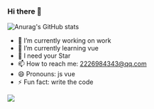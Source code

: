 


### Hi there 👋

<!--
**pegasus-1998/pegasus-1998** is a ✨ _special_ ✨ repository because its `README.md` (this file) appears on your GitHub profile.

Here are some ideas to get you started:

- 🔭 I’m currently working on ...
- 🌱 I’m currently learning ...
- 👯 I’m looking to collaborate on ...
- 🤔 I’m looking for help with ...
- 💬 Ask me about ...
- 📫 How to reach me: ...
- 😄 Pronouns: ...
- ⚡ Fun fact: ...
-->
![Anurag's GitHub stats](https://github-readme-stats.vercel.app/api?username=pegasus-1998&theme=cobalt&show_icons=true)

- 🔭 I’m currently working on work
- 🌱 I’m currently learning vue
- 🤔 I need your Star
- 📫 How to reach me: 2226984343@qq.com
- 😄 Pronouns: js vue
- ⚡ Fun fact: write the code

<a href="https://github.com/pegasus-1998/github-readme-stats">
  <img align="left" src="https://github-readme-stats.vercel.app/api/top-langs/?username=pegasus-1998&layout=compact" />
</a>

